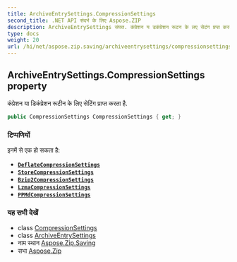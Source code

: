 ```yaml
---
title: ArchiveEntrySettings.CompressionSettings
second_title: .NET API संदर्भ के लिए Aspose.ZIP
description: ArchiveEntrySettings संपत्त. कंप्रेशन य डकंप्रेशन रूटन के लए सेटंग प्रप्त करत है.
type: docs
weight: 20
url: /hi/net/aspose.zip.saving/archiveentrysettings/compressionsettings/
---
```

## ArchiveEntrySettings.CompressionSettings property

कंप्रेशन या डिकंप्रेशन रूटीन के लिए सेटिंग प्राप्त करता है.

```csharp
public CompressionSettings CompressionSettings { get; }
```

### टिप्पणियों

इनमें से एक हो सकता है:

* **[`DeflateCompressionSettings`](../../deflatecompressionsettings/)**
* **[`StoreCompressionSettings`](../../storecompressionsettings/)**
* **[`Bzip2CompressionSettings`](../../bzip2compressionsettings/)**
* **[`LzmaCompressionSettings`](../../lzmacompressionsettings/)**
* **[`PPMdCompressionSettings`](../../ppmdcompressionsettings/)**

### यह सभी देखें

* class [CompressionSettings](../../compressionsettings/)
* class [ArchiveEntrySettings](../)
* नाम स्थान [Aspose.Zip.Saving](../../archiveentrysettings/)
* सभा [Aspose.Zip](../../../)


